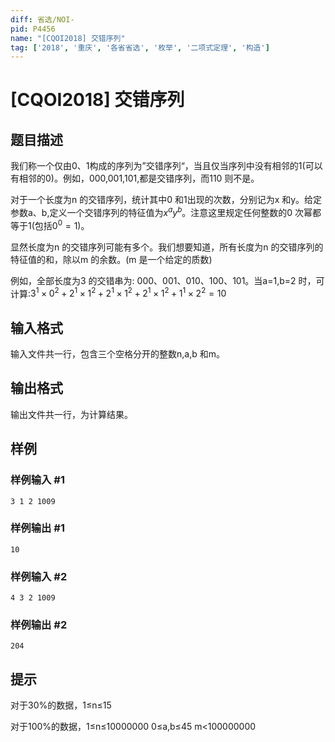```yaml
---
diff: 省选/NOI-
pid: P4456
name: "[CQOI2018] 交错序列"
tag: ['2018', '重庆', '各省省选', '枚举', '二项式定理', '构造']
---
```

# [CQOI2018] 交错序列
## 题目描述

我们称一个仅由0、1构成的序列为”交错序列“，当且仅当序列中没有相邻的1(可以有相邻的0)。例如，000,001,101,都是交错序列，而110 则不是。

对于一个长度为n 的交错序列，统计其中0 和1出现的次数，分别记为x 和y。给定参数a、b,定义一个交错序列的特征值为$x^ay^b$。注意这里规定任何整数的0 次幂都等于1(包括$0^0=1$)。

显然长度为n 的交错序列可能有多个。我们想要知道，所有长度为n 的交错序列的特征值的和，除以m 的余数。(m 是一个给定的质数)

例如，全部长度为3 的交错串为: 000、001、010、100、101。当a=1,b=2 时，可计算:$3^1\times0^2+2^1\times1^2+2^1\times1^2+2^1\times1^2+1^1\times2^2=10$

## 输入格式

输入文件共一行，包含三个空格分开的整数n,a,b 和m。
## 输出格式

输出文件共一行，为计算结果。
## 样例

### 样例输入 #1
```
3 1 2 1009
```
### 样例输出 #1
```
10
```
### 样例输入 #2
```
4 3 2 1009
```
### 样例输出 #2
```
204
```
## 提示

对于30%的数据，1≤n≤15

对于100%的数据，1≤n≤10000000 0≤a,b≤45 m<100000000
